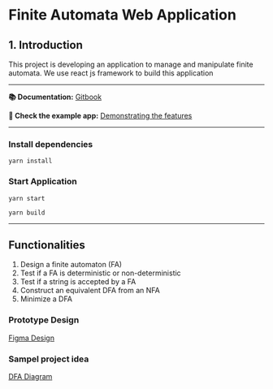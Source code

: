 # Finite Automata Web Application


## 1. Introduction
This project is developing an application to manage and manipulate finite automata.
We use react js framework to build this application

---

**📚 Documentation:** [Gitbook](https://cansahin.gitbook.io/react-boilerplate-cra-template/)

**🎨 Check the example app:** [Demonstrating the features](https://react-boilerplate.github.io/react-boilerplate-cra-template/)

---

### Install dependencies

```shell
yarn install
```

### Start Application

```shell
yarn start
```

```shell
yarn build
```

---

## Functionalities
1. Design a finite automaton (FA)
2. Test if a FA is deterministic or non-deterministic
3. Test if a string is accepted by a FA
4. Construct an equivalent DFA from an NFA
5. Minimize a DFA

### Prototype Design
[Figma Design](https://www.figma.com/file/ihWcAYXKUMY4Ms45odLuPR/Finite-Automata?node-id=7870%3A38450)

### Sampel project idea
[DFA Diagram](https://dfadiagram.herokuapp.com/)
